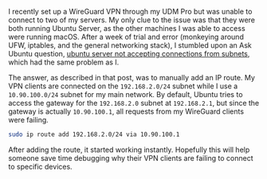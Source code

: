 I recently set up a WireGuard VPN through my UDM Pro but was unable to connect to two of my servers.
My only clue to the issue was that they were both running Ubuntu Server, as the other machines I was able to access were running macOS.
After a week of trial and error (monkeying around UFW, iptables, and the general networking stack), I stumbled upon an Ask Ubuntu question, [ubuntu server not accepting connections from subnets](https://askubuntu.com/questions/1076372/ubuntu-server-not-accepting-connections-from-subnets), which had the same problem as I.

The answer, as described in that post, was to manually add an IP route.
My VPN clients are connected on the `192.168.2.0/24` subnet while I use a `10.90.100.0/24` subnet for my main network.
By default, Ubuntu tries to access the gateway for the `192.168.2.0` subnet at `192.168.2.1`, but since the gateway is actually `10.90.100.1`, all requests from my WireGuard clients were failing.

```bash
sudo ip route add 192.168.2.0/24 via 10.90.100.1
```

After adding the route, it started working instantly.
Hopefully this will help someone save time debugging why their VPN clients are failing to connect to specific devices.
